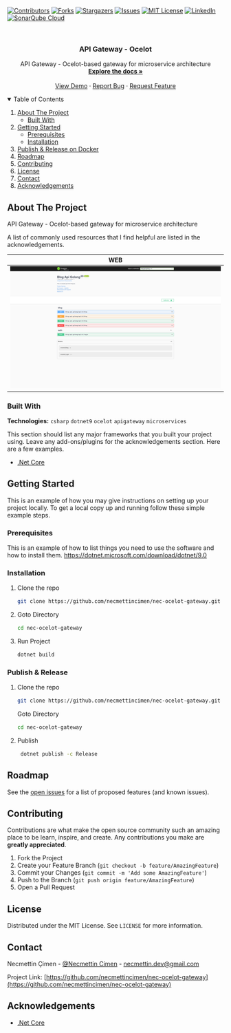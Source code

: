 [![Contributors][contributors-shield]][contributors-url]
[![Forks][forks-shield]][forks-url]
[![Stargazers][stars-shield]][stars-url]
[![Issues][issues-shield]][issues-url]
[![MIT License][license-shield]][license-url]
[![LinkedIn][linkedin-shield]][linkedin-url]
[![SonarQube Cloud](https://sonarcloud.io/images/project_badges/sonarcloud-highlight.svg)](https://sonarcloud.io/summary/new_code?id=NecmettinCimen_nec-ocelot-gateway)

<!-- PROJECT LOGO -->
<br />
<p align="center">

  <h3 align="center">API Gateway - Ocelot</h3>

  <p align="center">
    API Gateway - Ocelot-based gateway for microservice architecture
    <br />
    <a href="https://github.com/necmettincimen/nec-ocelot-gateway"><strong>Explore the docs »</strong></a>
    <br />
    <br />
    <a href="https://nec-ocelot-gateway.necmettincimen.xyz/Account/Login">View Demo</a>
    ·
    <a href="https://github.com/necmettincimen/nec-ocelot-gateway/issues">Report Bug</a>
    ·
    <a href="https://github.com/necmettincimen/nec-ocelot-gateway/issues">Request Feature</a>
  </p>
</p>




<!-- TABLE OF CONTENTS -->
<details open="open">
  <summary>Table of Contents</summary>
  <ol>
    <li>
      <a href="#about-the-project">About The Project</a>
      <ul>
        <li><a href="#built-with">Built With</a></li>
      </ul>
    </li>
    <li>
      <a href="#getting-started">Getting Started</a>
      <ul>
        <li><a href="#prerequisites">Prerequisites</a></li>
        <li><a href="#installation">Installation</a></li>
      </ul>
    </li>
    <li><a href="#publish">Publish & Release on Docker</a></li>
    <li><a href="#roadmap">Roadmap</a></li>
    <li><a href="#contributing">Contributing</a></li>
    <li><a href="#license">License</a></li>
    <li><a href="#contact">Contact</a></li>
    <li><a href="#acknowledgements">Acknowledgements</a></li>
  </ol>
</details>



<!-- ABOUT THE PROJECT -->
## About The Project

API Gateway - Ocelot-based gateway for microservice architecture

A list of commonly used resources that I find helpful are listed in the acknowledgements.

| WEB | 
| --- | 
| [![WEB](nec-ocelot-gateway.png)](nec-ocelot-gateway.png)

### Built With

**Technologies:** `csharp` `dotnet9` `ocelot` `apigateway` `microservices`

This section should list any major frameworks that you built your project using. Leave any add-ons/plugins for the acknowledgements section. Here are a few examples.
* [.Net Core](https://dotnet.microsoft.com/)


<!-- GETTING STARTED -->
## Getting Started

This is an example of how you may give instructions on setting up your project locally.
To get a local copy up and running follow these simple example steps.

### Prerequisites

This is an example of how to list things you need to use the software and how to install them.
https://dotnet.microsoft.com/download/dotnet/9.0

### Installation

1. Clone the repo
   ```sh
   git clone https://github.com/necmettincimen/nec-ocelot-gateway.git
   ```
2. Goto Directory
   ```sh
   cd nec-ocelot-gateway
   ```
3. Run Project
   ```sh
   dotnet build
   ```

### Publish & Release 

1. Clone the repo
   ```sh
   git clone https://github.com/necmettincimen/nec-ocelot-gateway.git
   ```
   Goto Directory
   ```sh
   cd nec-ocelot-gateway
   ```
2. Publish
   ```sh
    dotnet publish -c Release
   ```



<!-- ROADMAP -->
## Roadmap

See the [open issues](https://github.com/necmettincimen/nec-ocelot-gateway/issues) for a list of proposed features (and known issues).



<!-- CONTRIBUTING -->
## Contributing

Contributions are what make the open source community such an amazing place to be learn, inspire, and create. Any contributions you make are **greatly appreciated**.

1. Fork the Project
2. Create your Feature Branch (`git checkout -b feature/AmazingFeature`)
3. Commit your Changes (`git commit -m 'Add some AmazingFeature'`)
4. Push to the Branch (`git push origin feature/AmazingFeature`)
5. Open a Pull Request



<!-- LICENSE -->
## License

Distributed under the MIT License. See `LICENSE` for more information.



<!-- CONTACT -->
## Contact

Necmettin Çimen - [@Necmettin Cimen](https://necmettincimen.github.io) - [necmettin.dev@gmail.com](mailto:necmettin.dev@gmail.com)

Project Link: [https://github.com/necmettincimen/nec-ocelot-gateway](https://github.com/necmettincimen/nec-ocelot-gateway)



<!-- ACKNOWLEDGEMENTS -->
## Acknowledgements
* [.Net Core](https://dotnet.microsoft.com/)


<!-- MARKDOWN LINKS & IMAGES -->
<!-- https://www.markdownguide.org/basic-syntax/#reference-style-links -->
[contributors-shield]: https://img.shields.io/github/contributors/necmettincimen/nec-ocelot-gateway.svg?style=for-the-badge
[contributors-url]: https://github.com/necmettincimen/nec-ocelot-gateway/graphs/contributors
[forks-shield]: https://img.shields.io/github/forks/necmettincimen/nec-ocelot-gateway.svg?style=for-the-badge
[forks-url]: https://github.com/necmettincimen/nec-ocelot-gateway/network/members
[stars-shield]: https://img.shields.io/github/stars/necmettincimen/nec-ocelot-gateway.svg?style=for-the-badge
[stars-url]: https://github.com/necmettincimen/nec-ocelot-gateway/stargazers
[issues-shield]: https://img.shields.io/github/issues/necmettincimen/nec-ocelot-gateway.svg?style=for-the-badge
[issues-url]: https://github.com/necmettincimen/nec-ocelot-gateway/issues
[license-shield]: https://img.shields.io/github/license/necmettincimen/nec-ocelot-gateway.svg?style=for-the-badge
[license-url]: https://github.com/necmettincimen/nec-ocelot-gateway/blob/master/LICENSE.txt
[linkedin-shield]: https://img.shields.io/badge/-LinkedIn-black.svg?style=for-the-badge&logo=linkedin&colorB=555
[linkedin-url]: https://linkedin.com/in/necmettincimen
